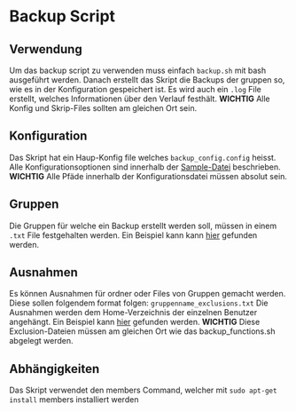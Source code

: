 # Backup Script

## Verwendung
Um das backup script zu verwenden muss einfach `backup.sh` mit bash ausgeführt werden.
Danach erstellt das Skript die Backups der gruppen so, wie es in der Konfiguration gespeichert ist.
Es wird auch ein `.log` File erstellt, welches Informationen über den Verlauf festhält.
**WICHTIG** Alle Konfig und Skrip-Files sollten am gleichen Ort sein.

## Konfiguration
Das Skript hat ein Haup-Konfig file welches `backup_config.config` heisst.
Alle Konfigurationsoptionen sind innerhalb der [Sample-Datei](https://github.com/Michi202/M122-LB01/blob/master/praxisarbeit/etc/backup_config.conf.sample) beschrieben.
**WICHTIG** Alle Pfäde innerhalb der Konfigurationsdatei müssen absolut sein.

## Gruppen
Die Gruppen für welche ein Backup erstellt werden soll, müssen in einem `.txt` File festgehalten werden.
Ein Beispiel kann kann [hier](https://github.com/Michi202/M122-LB01/blob/master/praxisarbeit/etc/groups.txt) gefunden werden.

## Ausnahmen
Es können Ausnahmen für ordner oder Files von Gruppen gemacht werden.
Diese sollen folgendem format folgen: `gruppenname_exclusions.txt`
Die Ausnahmen werden dem Home-Verzeichnis der einzelnen Benutzer angehängt.
Ein Beispiel kann [hier](https://github.com/Michi202/M122-LB01/blob/master/praxisarbeit/etc/sampleGroup1_exclusions.txt) gefunden werden.
**WICHTIG** Diese Exclusion-Dateien müssen am gleichen Ort wie das backup_functions.sh abgelegt werden.

## Abhängigkeiten
Das Skript verwendet den members Command, welcher mit `sudo apt-get install` members installiert werden